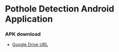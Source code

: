 # Pothole Detection Android Application

### APK download
* [Google Drive URL](https://drive.google.com/file/d/1DF_GuO2M_fjE1O4i4Rhf8567b3Ur96TV/view?usp=sharing)
